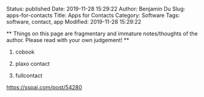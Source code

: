 Status: published
Date: 2019-11-28 15:29:22
Author: Benjamin Du
Slug: apps-for-contacts
Title: Apps for Contacts
Category: Software
Tags: software, contact, app
Modified: 2019-11-28 15:29:22

**
Things on this page are fragmentary and immature notes/thoughts of the author.
Please read with your own judgement!
**

1. cobook

2. plaxo contact

3. fullcontact


https://sspai.com/post/54280
